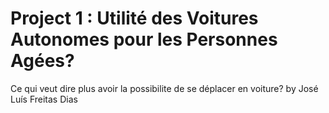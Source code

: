 # Project 1 : Utilité des Voitures Autonomes pour les Personnes Agées?
Ce qui veut dire plus avoir la possibilite de se déplacer en voiture?
by José Luís Freitas Dias
